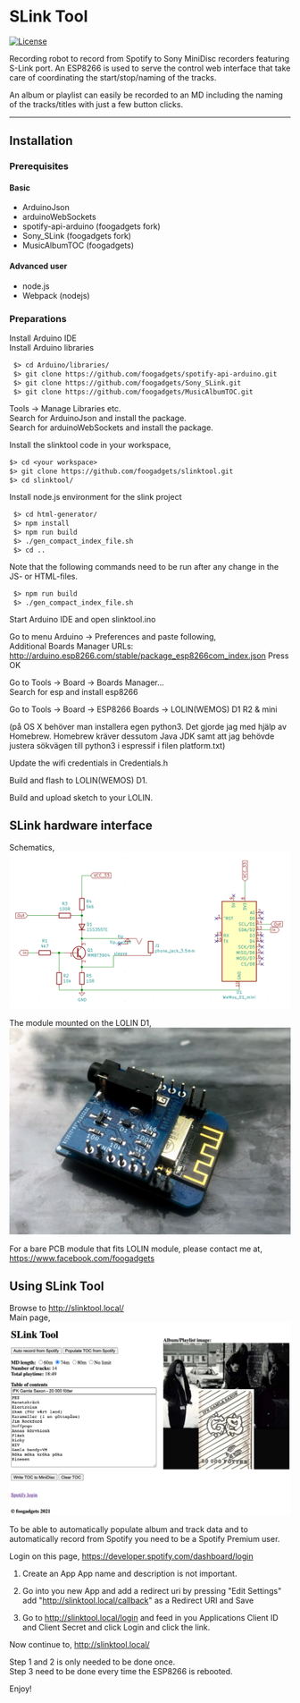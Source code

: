# SLink Tool
[![License](https://img.shields.io/badge/License-GPLv3-blue.svg)](./LICENSE)

Recording robot to record from Spotify to Sony MiniDisc recorders featuring S-Link port.
An ESP8266 is used to serve the control web interface that take care of coordinating the start/stop/naming of the tracks.

An album or playlist can easily be recorded to an MD including the naming of the tracks/titles with just a few button clicks.

----

## Installation
### Prerequisites
#### Basic
* ArduinoJson
* arduinoWebSockets
* spotify-api-arduino (foogadgets fork)
* Sony_SLink (foogadgets fork)
* MusicAlbumTOC (foogadgets)

#### Advanced user
* node.js
* Webpack (nodejs)

### Preparations

Install Arduino IDE  
Install Arduino libraries  
```
 $> cd Arduino/libraries/
 $> git clone https://github.com/foogadgets/spotify-api-arduino.git
 $> git clone https://github.com/foogadgets/Sony_SLink.git
 $> git clone https://github.com/foogadgets/MusicAlbumTOC.git
```
  
Tools -> Manage Libraries etc.  
Search for ArduinoJson and install the package.  
Search for arduinoWebSockets and install the package.  
  
Install the slinktool code in your workspace,  
```
$> cd <your workspace>
$> git clone https://github.com/foogadgets/slinktool.git
$> cd slinktool/
```
  
Install node.js environment for the slink project  
```
 $> cd html-generator/
 $> npm install
 $> npm run build
 $> ./gen_compact_index_file.sh
 $> cd ..
```
Note that the following commands need to be run after any change in the JS- or HTML-files.
```
 $> npm run build
 $> ./gen_compact_index_file.sh
```

  
Start Arduino IDE and open slinktool.ino  

Go to menu Arduino -> Preferences and paste following,  
Additional Boards Manager URLs:  
http://arduino.esp8266.com/stable/package_esp8266com_index.json
Press OK  

Go to Tools -> Board -> Boards Manager…  
Search for esp and install esp8266  

Go to Tools -> Board -> ESP8266 Boards -> LOLIN(WEMOS) D1 R2 & mini

(på OS X behöver man installera egen python3. Det gjorde jag med hjälp av Homebrew. Homebrew kräver dessutom Java JDK samt att jag behövde justera sökvägen till python3 i espressif i filen platform.txt)

Update the wifi credentials in Credentials.h

Build and flash to LOLIN(WEMOS) D1.

Build and upload sketch to your LOLIN.

## SLink hardware interface
Schematics,
![alt text](screenshots/SLink_interface.png "As implemented by Sony")

The module mounted on the LOLIN D1,
![alt text](screenshots/SLink_module.jpg "SLink module")

For a bare PCB module that fits LOLIN module, please contact me at, https://www.facebook.com/foogadgets

## Using SLink Tool

Browse to http://slinktool.local/  
Main page,  
![alt text](screenshots/main_page.png "Main page")

To be able to automatically populate album and track data and to automatically record from Spotify you need to be a Spotify Premium user.

Login on this page, https://developer.spotify.com/dashboard/login

1. Create an App
     App name and description is not important.

1. Go into you new App and add a redirect uri by pressing "Edit Settings"
    add "http://slinktool.local/callback" as a Redirect URI and Save

1. Go to http://slinktool.local/login and feed in you Applications
    Client ID and Client Secret and click Login and click the link.

Now continue to, http://slinktool.local/

Step 1 and 2 is only needed to be done once.  
Step 3 need to be done every time the ESP8266 is rebooted.

Enjoy!
